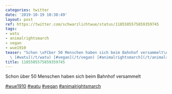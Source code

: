```yaml
---
categories: twitter
date: '2019-10-19 10:38:49'
layout: post
ref: https://twitter.com/schwarzlichtwue/status/1185505575859359745
tags:
- watu
- animalrightsmarch
- vegan
- wue1910
teaser: "Schon \xFCber 50 Menschen haben sich beim Bahnhof versammelt\n\n[#wue1910](/t/wue1910)\
  \ [#watu](/t/watu) [#vegan](/t/vegan) [#animalrightsmarch](/t/animalrightsmarch)"
title: 1185505575859359745
---
```

Schon über 50 Menschen haben sich beim Bahnhof versammelt

[#wue1910](/t/wue1910) [#watu](/t/watu) [#vegan](/t/vegan) [#animalrightsmarch](/t/animalrightsmarch)
